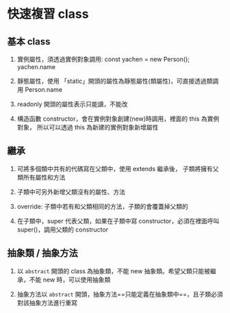 # 快速複習 class

## 基本 class
  1. 實例屬性，須透過實例對象調用:
  const yachen = new Person();
  yachen.name

  2. 靜態屬性，使用 「static」開頭的屬性為靜態屬性(類屬性)，可直接透過類調用
  Person.name

  3. readonly 開頭的屬性表示只能讀，不能改
  4. 構造函數 constructor，會在實例對象創建(new)時調用，裡面的 this 為實例對象，
     所以可以透過 this 為新建的實例對象新增屬性

## 繼承
 1. 可將多個類中共有的代碼寫在父類中，使用 extends 繼承後，
 子類將擁有父類所有屬性和方法

 2. 子類中可另外新增父類沒有的屬性、方法
 3. override: 子類中若有和父類相同的方法，子類的會覆蓋掉父類的
 4. 在子類中，super 代表父類，如果在子類中寫 constructor，必須在裡面呼叫 super()，調用父類的 constructor 


## 抽象類 / 抽象方法
1. 以 `abstract` 開頭的 class 為抽象類，不能 new 抽象類。希望父類只能被繼承，不能 new 時，可以使用抽象類

2. 抽象方法以 `abstract` 開頭，抽象方法==只能定義在抽象類中==，且子類必須對該抽象方法進行重寫


